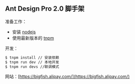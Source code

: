 ## Ant Design Pro 2.0 脚手架

准备工作：

- 安装 [nodejs](https://nodejs.org/en/)
- 使用最新版本的 [tnpm](http://web.npm.alibaba-inc.com/)

开发：

```bash
$ tnpm install // 安装依赖
$ tnpm run dev // 本地开发
$ tnpm run devs //联调模式
```

网站：[https://bigfish.alipay.com/](https://bigfish.alipay.com/)
